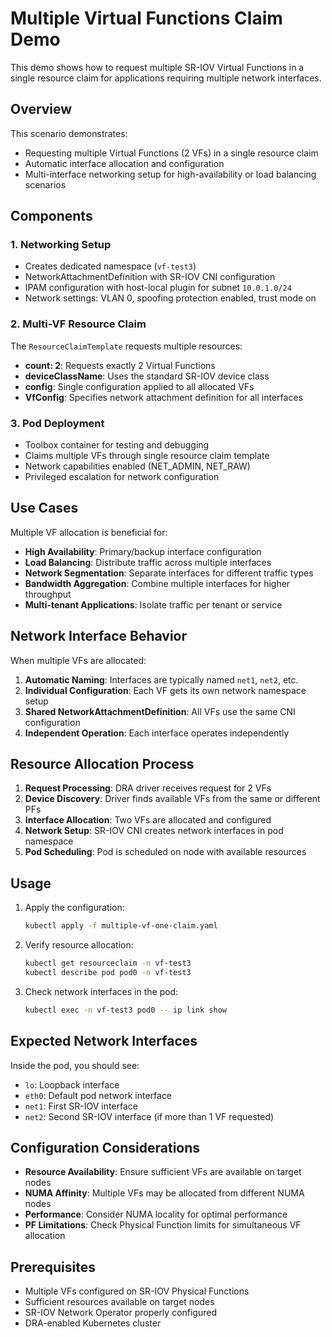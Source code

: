 # Multiple Virtual Functions Claim Demo

This demo shows how to request multiple SR-IOV Virtual Functions in a single resource claim for applications requiring multiple network interfaces.

## Overview

This scenario demonstrates:
- Requesting multiple Virtual Functions (2 VFs) in a single resource claim
- Automatic interface allocation and configuration
- Multi-interface networking setup for high-availability or load balancing scenarios

## Components

### 1. Networking Setup
- Creates dedicated namespace (`vf-test3`)
- NetworkAttachmentDefinition with SR-IOV CNI configuration
- IPAM configuration with host-local plugin for subnet `10.0.1.0/24`
- Network settings: VLAN 0, spoofing protection enabled, trust mode on

### 2. Multi-VF Resource Claim
The `ResourceClaimTemplate` requests multiple resources:
- **count: 2**: Requests exactly 2 Virtual Functions
- **deviceClassName**: Uses the standard SR-IOV device class
- **config**: Single configuration applied to all allocated VFs
- **VfConfig**: Specifies network attachment definition for all interfaces

### 3. Pod Deployment
- Toolbox container for testing and debugging
- Claims multiple VFs through single resource claim template
- Network capabilities enabled (NET_ADMIN, NET_RAW)
- Privileged escalation for network configuration

## Use Cases

Multiple VF allocation is beneficial for:
- **High Availability**: Primary/backup interface configuration
- **Load Balancing**: Distribute traffic across multiple interfaces  
- **Network Segmentation**: Separate interfaces for different traffic types
- **Bandwidth Aggregation**: Combine multiple interfaces for higher throughput
- **Multi-tenant Applications**: Isolate traffic per tenant or service

## Network Interface Behavior

When multiple VFs are allocated:
1. **Automatic Naming**: Interfaces are typically named `net1`, `net2`, etc.
2. **Individual Configuration**: Each VF gets its own network namespace setup
3. **Shared NetworkAttachmentDefinition**: All VFs use the same CNI configuration
4. **Independent Operation**: Each interface operates independently

## Resource Allocation Process

1. **Request Processing**: DRA driver receives request for 2 VFs
2. **Device Discovery**: Driver finds available VFs from the same or different PFs
3. **Interface Allocation**: Two VFs are allocated and configured
4. **Network Setup**: SR-IOV CNI creates network interfaces in pod namespace
5. **Pod Scheduling**: Pod is scheduled on node with available resources

## Usage

1. Apply the configuration:
   ```bash
   kubectl apply -f multiple-vf-one-claim.yaml
   ```

2. Verify resource allocation:
   ```bash
   kubectl get resourceclaim -n vf-test3
   kubectl describe pod pod0 -n vf-test3
   ```

3. Check network interfaces in the pod:
   ```bash
   kubectl exec -n vf-test3 pod0 -- ip link show
   ```

## Expected Network Interfaces

Inside the pod, you should see:
- `lo`: Loopback interface
- `eth0`: Default pod network interface
- `net1`: First SR-IOV interface
- `net2`: Second SR-IOV interface (if more than 1 VF requested)

## Configuration Considerations

- **Resource Availability**: Ensure sufficient VFs are available on target nodes
- **NUMA Affinity**: Multiple VFs may be allocated from different NUMA nodes
- **Performance**: Consider NUMA locality for optimal performance
- **PF Limitations**: Check Physical Function limits for simultaneous VF allocation

## Prerequisites

- Multiple VFs configured on SR-IOV Physical Functions
- Sufficient resources available on target nodes
- SR-IOV Network Operator properly configured
- DRA-enabled Kubernetes cluster
